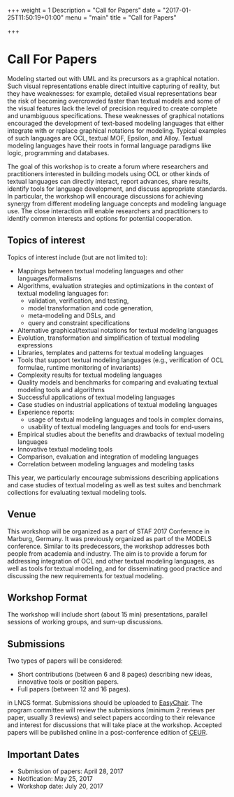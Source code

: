 +++
weight = 1
Description = "Call for Papers"
date = "2017-01-25T11:50:19+01:00"
menu = "main"
title = "Call for Papers"


+++

# Call For Papers

Modeling started out with UML and its precursors as a graphical notation.
Such visual representations enable direct intuitive capturing of reality,
but they have weaknesses: for example, detailed visual representations bear
the risk of becoming overcrowded faster than textual models and some of
the visual features lack the level of precision required to create complete
and unambiguous specifications. These weaknesses of graphical notations
encouraged the development of text-based modeling languages that either
integrate with or replace graphical notations for modeling. Typical examples
of such languages are OCL, textual MOF, Epsilon, and Alloy. Textual
modeling languages have their roots in formal language paradigms like logic,
programming and databases.

The goal of this workshop is to create a forum where researchers and practitioners
interested in building models using OCL or other kinds of textual
languages can directly interact, report advances, share results, identify tools
for language development, and discuss appropriate standards. In particular,
the workshop will encourage discussions for achieving synergy from different
modeling language concepts and modeling language use. The close interaction
will enable researchers and practitioners to identify common interests
and options for potential cooperation.

## Topics of interest

Topics of interest include (but are not limited to):

- Mappings between textual modeling languages and other languages/formalisms
- Algorithms, evaluation strategies and optimizations in the context
  of textual modeling languages for:
  - validation, verification, and testing,
  - model transformation and code generation,
  - meta-modeling and DSLs, and
  - query and constraint specifications
- Alternative graphical/textual notations for textual modeling languages
- Evolution, transformation and simplification of textual modeling
  expressions
- Libraries, templates and patterns for textual modeling languages
- Tools that support textual modeling languages (e.g., verification of
  OCL formulae, runtime monitoring of invariants)
- Complexity results for textual modeling languages
- Quality models and benchmarks for comparing and evaluating
  textual modeling tools and algorithms
- Successful applications of textual modeling languages
- Case studies on industrial applications of textual modeling languages
- Experience reports:
  - usage of textual modeling languages and tools in complex domains,
  - usability of textual modeling languages and tools for end-users
- Empirical studies about the benefits and drawbacks of textual modeling
  languages
- Innovative textual modeling tools
- Comparison, evaluation and integration of modeling languages
- Correlation between modeling languages and modeling tasks

This year, we particularly encourage submissions describing applications and
case studies of textual modeling as well as test suites and benchmark collections
for evaluating textual modeling tools.

## Venue

This workshop will be organized as a part of STAF 2017 Conference in Marburg, Germany. It was previously organized as part of the MODELS conference. Similar to its
predecessors, the workshop addresses both people from academia and
industry. The aim is to provide a forum for addressing integration of
OCL and other textual modeling languages, as well as tools for textual
modeling, and for disseminating good practice and discussing the new
requirements for textual modeling.


## Workshop Format

The workshop will include short (about 15 min) presentations, parallel
sessions of working groups, and sum-up discussions.

## Submissions

Two types of papers will be considered:

* Short contributions (between 6 and 8 pages) describing new ideas, innovative tools
or position papers.
* Full papers (between 12 and 16 pages).

in LNCS format. Submissions should be uploaded to [EasyChair](https://easychair.org/conferences/?conf=ocl17).
The program committee will review the submissions (minimum 2 reviews per
paper, usually 3 reviews) and select papers according to their
relevance and interest for discussions that will take place at the
workshop. Accepted papers will be published online in a
post-conference edition of [CEUR](http://www.ceur-ws.org).

## Important Dates

- Submission of papers:      April 28, 2017
- Notification:            May 25, 2017
- Workshop date:         July 20, 2017
